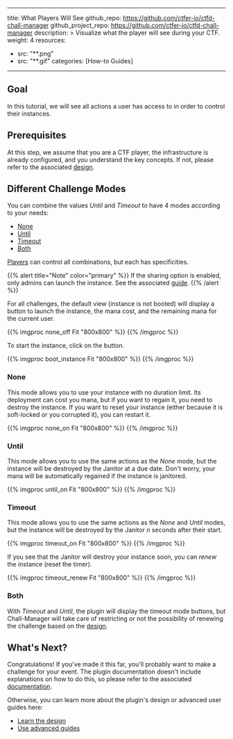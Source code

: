 
---
title: What Players Will See
github_repo: https://github.com/ctfer-io/ctfd-chall-manager
github_project_repo: https://github.com/ctfer-io/ctfd-chall-manager
description: >
  Visualize what the player will see during your CTF.
weight: 4
resources:
  - src: "**.png"
  - src: "**.gif"
categories: [How-to Guides]
---

## Goal

In this tutorial, we will see all actions a user has access to in order to control their instances.

## Prerequisites

At this step, we assume that you are a CTF player, the infrastructure is already configured, and you understand the key concepts. If not, please refer to the associated [design](/docs/ctfd-chall-manager/design).

## Different Challenge Modes

You can combine the values *Until* and *Timeout* to have 4 modes according to your needs:
- [None](#none)
- [Until](#until)
- [Timeout](#timeout)
- [Both](#both)

[Players](/docs/chall-manager/glossary/#player) can control all combinations, but each has specificities.

{{% alert title="Note" color="primary" %}}
If the sharing option is enabled, only admins can launch the instance. See the associated [guide](/docs/ctfd-chall-manager/guides/panel).
{{% /alert %}}

For all challenges, the default view (instance is not booted) will display a button to launch the instance, the mana cost, and the remaining mana for the current user.

{{% imgproc none_off Fit "800x800" %}}
{{% /imgproc %}}

To start the instance, click on the button.

{{% imgproc boot_instance Fit "800x800" %}}
{{% /imgproc %}}

### None

This mode allows you to use your instance with no duration limit. Its deployment can cost you mana, but if you want to regain it, you need to destroy the instance. If you want to reset your instance (either because it is soft-locked or you corrupted it), you can restart it.

{{% imgproc none_on Fit "800x800" %}}
{{% /imgproc %}}

### Until

This mode allows you to use the same actions as the *None* mode, but the instance will be destroyed by the Janitor at a due date. Don't worry, your mana will be automatically regained if the instance is janitored.

{{% imgproc until_on Fit "800x800" %}}
{{% /imgproc %}}

### Timeout

This mode allows you to use the same actions as the *None* and *Until* modes, but the instance will be destroyed by the Janitor *n* seconds after their start.

{{% imgproc timeout_on Fit "800x800" %}}
{{% /imgproc %}}

If you see that the Janitor will destroy your instance soon, you can *renew* the instance (reset the timer).

{{% imgproc timeout_renew Fit "800x800" %}}
{{% /imgproc %}}

### Both

With *Timeout* and *Until*, the plugin will display the timeout mode buttons, but Chall-Manager will take care of restricting or not the possibility of renewing the challenge based on the [design](/docs/chall-manager/design/expiration/).

## What's Next?

Congratulations! If you've made it this far, you'll probably want to make a challenge for your event. The plugin documentation doesn't include explanations on how to do this, so please refer to the associated [documentation](/docs/chall-manager/challmaker-guides/).

Otherwise, you can learn more about the plugin's design or advanced user guides here:
- [Learn the design](/docs/ctfd-chall-manager/design)
- [Use advanced guides](/docs/ctfd-chall-manager/guides)